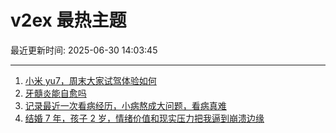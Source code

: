 # v2ex 最热主题

最近更新时间: 2025-06-30 14:03:45

--- 
1. [小米 yu7，周末大家试驾体验如何](https://www.v2ex.com/t/1141848) 
2. [牙髓炎能自愈吗](https://www.v2ex.com/t/1141856) 
3. [记录最近一次看病经历，小病熬成大问题，看病真难](https://www.v2ex.com/t/1141868) 
4. [结婚 7 年，孩子 2 岁，情绪价值和现实压力把我逼到崩溃边缘](https://www.v2ex.com/t/1141915) 
